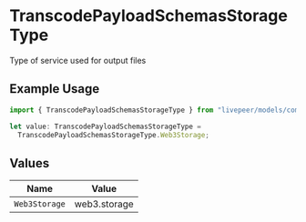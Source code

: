 # TranscodePayloadSchemasStorageType

Type of service used for output files

## Example Usage

```typescript
import { TranscodePayloadSchemasStorageType } from "livepeer/models/components";

let value: TranscodePayloadSchemasStorageType =
  TranscodePayloadSchemasStorageType.Web3Storage;
```

## Values

| Name          | Value         |
| ------------- | ------------- |
| `Web3Storage` | web3.storage  |